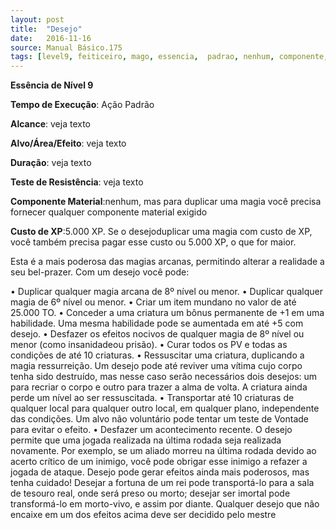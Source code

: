 ```yaml
---
layout: post
title:  "Desejo"
date:   2016-11-16
source: Manual Básico.175
tags: [level9, feiticeiro, mago, essencia,  padrao, nenhum, componente, experiencia]
---
```


**Essência de Nível 9**

**Tempo de Execução**: Ação Padrão

**Alcance**: veja texto

**Alvo/Área/Efeito**: veja texto

**Duração**: veja texto

**Teste de Resistência**: veja texto

**Componente Material**:nenhum, mas para duplicar uma magia você precisa fornecer qualquer componente material exigido

**Custo de XP**:5.000 XP. Se o desejoduplicar uma magia com custo de XP, você também precisa pagar esse custo ou 5.000 XP, o que for maior.

Esta é a mais poderosa das magias arcanas, permitindo alterar a realidade a seu bel-prazer. Com um desejo você pode:

• Duplicar qualquer magia arcana de 8º nível ou menor.
• Duplicar qualquer magia de 6º nível ou menor.
• Criar um item mundano no valor de até 25.000 TO.
• Conceder a uma criatura um bônus permanente de +1 em uma habilidade. 
Uma mesma habilidade pode se aumentada em até +5 com desejo.
• Desfazer os efeitos nocivos de qualquer magia de 8º nível ou menor (como insanidadeou prisão).
• Curar todos os PV e todas as condições de até 10 criaturas.
• Ressuscitar uma criatura, duplicando a magia ressurreição. Um desejo pode até reviver uma vítima cujo corpo tenha sido destruído, mas nesse caso serão necessários dois desejos: um para recriar o corpo e outro para trazer a alma de volta. A criatura ainda perde um nível ao ser ressuscitada.
• Transportar até 10 criaturas de qualquer local para qualquer outro local, em qualquer plano, independente das condições. Um alvo não voluntário pode tentar um teste de Vontade para evitar o efeito.
• Desfazer um acontecimento recente. 
O desejo permite que uma jogada realizada na última rodada seja realizada novamente. 
Por exemplo, se um aliado morreu na última rodada devido ao acerto crítico de um inimigo, você pode obrigar esse inimigo a refazer a jogada de ataque.
Desejo pode gerar efeitos ainda mais poderosos, mas tenha cuidado! Desejar a fortuna de um rei pode transportá-lo para a sala de tesouro real, onde será preso ou morto; desejar ser imortal pode transformá-lo em morto-vivo, e assim por diante. 
Qualquer desejo que não encaixe em um dos efeitos acima deve ser decidido pelo mestre